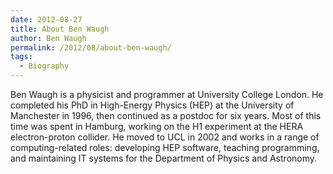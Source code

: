 ```yaml
---
date: 2012-08-27
title: About Ben Waugh
author: Ben Waugh
permalink: /2012/08/about-ben-waugh/
tags:
  - Biography
---
```

Ben Waugh is a physicist and programmer at University College London. He completed his PhD in High-Energy Physics (HEP) at the University of Manchester in 1996, then continued as a postdoc for six years. Most of this time was spent in Hamburg, working on the H1 experiment at the HERA electron-proton collider. He moved to UCL in 2002 and works in a range of computing-related roles: developing HEP software, teaching programming, and maintaining IT systems for the Department of Physics and Astronomy.
